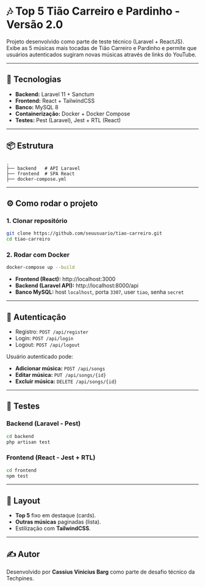 # 🎶 Top 5 Tião Carreiro e Pardinho - Versão 2.0

Projeto desenvolvido como parte de teste técnico (Laravel + ReactJS).  
Exibe as 5 músicas mais tocadas de Tião Carreiro e Pardinho e permite que usuários autenticados sugiram novas músicas através de links do YouTube.

---

## 🚀 Tecnologias
- **Backend:** Laravel 11 + Sanctum
- **Frontend:** React + TailwindCSS
- **Banco:** MySQL 8
- **Containerização:** Docker + Docker Compose
- **Testes:** Pest (Laravel), Jest + RTL (React)

---

## 📦 Estrutura
```
.
├── backend   # API Laravel
├── frontend  # SPA React
├── docker-compose.yml
```

---

## ⚙️ Como rodar o projeto

### 1. Clonar repositório
```bash
git clone https://github.com/seuusuario/tiao-carreiro.git
cd tiao-carreiro
```

### 2. Rodar com Docker
```bash
docker-compose up --build
```

- **Frontend (React):** http://localhost:3000  
- **Backend (Laravel API):** http://localhost:8000/api  
- **Banco MySQL:** host `localhost`, porta `3307`, user `tiao`, senha `secret`  

---

## 🔑 Autenticação
- Registro: `POST /api/register`
- Login: `POST /api/login`
- Logout: `POST /api/logout`

Usuário autenticado pode:
- **Adicionar música:** `POST /api/songs`
- **Editar música:** `PUT /api/songs/{id}`
- **Excluir música:** `DELETE /api/songs/{id}`

---

## 🧪 Testes

### Backend (Laravel - Pest)
```bash
cd backend
php artisan test
```

### Frontend (React - Jest + RTL)
```bash
cd frontend
npm test
```

---

## 🎨 Layout
- **Top 5** fixo em destaque (cards).
- **Outras músicas** paginadas (lista).
- Estilização com **TailwindCSS**.

---

## ✍️ Autor
Desenvolvido por **Cassius Vinicius Barg** como parte de desafio técnico da Techpines.
